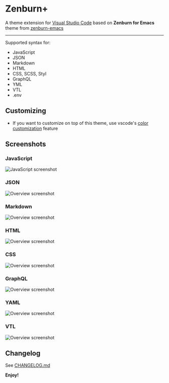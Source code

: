# Zenburn+

A theme extension for [Visual Studio Code](https://code.visualstudio.com) based on **Zenburn for Emacs** theme from [zenburn-emacs](https://github.com/bbatsov/zenburn-emacs)

---

Supported syntax for:

- JavaScript
- JSON
- Markdown
- HTML
- CSS, SCSS, Styl
- GraphQL
- YML
- VTL
- .env

## Customizing

- If you want to customize on top of this theme, use vscode's [color customization](https://code.visualstudio.com/docs/getstarted/themes#_customizing-a-color-theme) feature

## Screenshots

### JavaScript

![JavaScript screenshot](screenshots/js.png)

### JSON

![Overview screenshot](screenshots/json.png)

### Markdown

![Overview screenshot](screenshots/markdown.png)

### HTML

![Overview screenshot](screenshots/html.png)

### CSS

![Overview screenshot](screenshots/css.png)

### GraphQL

![Overview screenshot](screenshots/graphql.png)

### YAML

![Overview screenshot](screenshots/yml.png)

### VTL

![Overview screenshot](screenshots/vtl.png)

## Changelog

See [CHANGELOG.md](CHANGELOG.md)

**Enjoy!**

